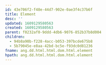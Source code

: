 ```yaml
---
id: 43e706f2-f48e-44d7-902e-0ae3f4c37b6f
title: Element
desc: ''
updated: 1609129580563
created: 1609129580563
parent: f0232af0-9ddd-4db6-9076-852b37b8d004
children:
  - 94b8a90b-f228-4acc-b053-397bcde675b8
  - 5b79045e-e8aa-42bd-bc5e-f93dc0d81236
fname: ang.dd.html.html.dom.html.element
hpath: ang.dd.html.html.dom.html.element
---
```



